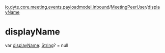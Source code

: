 [io.dyte.core.meeting.events.payloadmodel.inbound](../index.md)/[MeetingPeerUser](index.md)/[displayName](display-name.md)

# displayName


var [displayName](display-name.md): [String](https://kotlinlang.org/api/latest/jvm/stdlib/kotlin/-string/index.html)? = null
